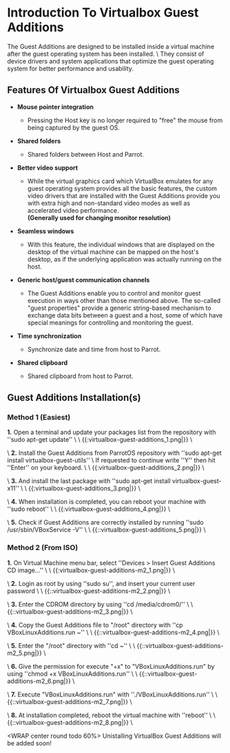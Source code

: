 # Introduction To Virtualbox Guest Additions #
The Guest Additions are designed to be installed inside a virtual machine after the guest operating system has been installed. \\
They consist of device drivers and system applications that optimize the guest operating system for better performance and usability.

## Features Of Virtualbox Guest Additions ##

  * **Mouse pointer integration**
    * Pressing the Host key is no longer required to "free" the mouse from being captured by the guest OS.

  * **Shared folders**
    * Shared folders between Host and Parrot.

  * **Better video support**
    * While the virtual graphics card which VirtualBox emulates for any guest operating system provides all the basic features, the custom video drivers that are installed with the Guest Additions provide you with extra high and non-standard video modes as well as accelerated video performance. 
    \
    __(Generally used for changing monitor resolution)__

  * **Seamless windows**
    * With this feature, the individual windows that are displayed on the desktop of the virtual machine can be mapped on the host's desktop, as if the underlying application was actually running on the host.

  * **Generic host/guest communication channels**
    * The Guest Additions enable you to control and monitor guest execution in ways other than those mentioned above. The so-called "guest properties" provide a generic string-based mechanism to exchange data bits between a guest and a host, some of which have special meanings for controlling and monitoring the guest.

  * **Time synchronization**
    * Synchronize date and time from host to Parrot.

  * **Shared clipboard**
    * Shared clipboard from host to Parrot.
 
## Guest Additions Installation(s) ##

### Method 1 (Easiest) ###

**1.** Open a terminal and update your packages list from the repository with ''sudo apt-get update'' \\
\\ {{:virtualbox-guest-additions_1.png|}} \\

\\ **2.** Install the Guest Additions from ParrotOS repository with ''sudo apt-get install virtualbox-guest-utils'' 
\\ If requested to continue write ''Y'' then hit ''Enter'' on your keyboard. \\
\\ {{:virtualbox-guest-additions_2.png|}} \\

\\ **3.** And install the last package with ''sudo apt-get install virtualbox-guest-x11'' \\
\\ {{:virtualbox-guest-additions_3.png|}} \\

\\ **4.** When installation is completed, you can reboot your machine with ''sudo reboot'' \\
\\ {{:virtualbox-guest-additions_4.png|}} \\

\\ **5.** Check if Guest Additions are correctly installed by running ''sudo /usr/sbin/VBoxService -V'' \\
\\ {{::virtualbox-guest-additions_5.png|}} \\

### Method 2 (From ISO) ###

**1.** On Virtual Machine menu bar, select ''Devices > Insert Guest Additions CD image...'' \\
\\ {{:virtualbox-guest-additions-m2_1.png|}} \\

\\ **2.** Login as root by using ''sudo su'', and insert your current user password \\
\\ {{::virtualbox-guest-additions-m2_2.png|}} \\

\\ **3.** Enter the CDROM directory by using ''cd /media/cdrom0/'' \\
\\ {{::virtualbox-guest-additions-m2_3.png|}} \\

\\ **4.** Copy the Guest Additions file to "/root" directory with ''cp VBoxLinuxAdditions.run ~'' \\
\\ {{::virtualbox-guest-additions-m2_4.png|}} \\

\\ **5.** Enter the "/root" directory with ''cd ~'' \\
\\ {{::virtualbox-guest-additions-m2_5.png|}} \\

\\ **6.** Give the permission for execute "+x" to "VBoxLinuxAdditions.run" by using ''chmod +x VBoxLinuxAdditions.run'' \\
\\ {{::virtualbox-guest-additions-m2_6.png|}} \\

\\ **7.** Execute "VBoxLinuxAdditions.run" with ''./VBoxLinuxAdditions.run'' \\
\\ {{::virtualbox-guest-additions-m2_7.png|}} \\

\\ **8.** At installation completed, reboot the virtual machine with ''reboot'' \\
\\ {{::virtualbox-guest-additions-m2_8.png|}} \\

<WRAP center round todo 60%>
Unistalling VirtualBox Guest Additions will be added soon!
</WRAP>
